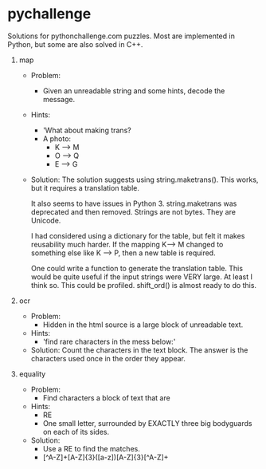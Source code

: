 # pychallenge
Solutions for pythonchallenge.com puzzles.   Most are implemented in Python, but some are also solved in C++.

1. map
    - Problem:
        - Given an unreadable string and some hints, decode the message.
    - Hints:
        - 'What about making trans?
        - A photo:
            + K --> M
            + O --> Q
            + E --> G
    - Solution:
        The solution suggests using string.maketrans().  This works, but it
        requires a translation table.
        
        It also seems to have issues in Python 3. string.maketrans was deprecated and then removed.  Strings are not bytes. They are Unicode.
        
        I had considered using a dictionary for the table, but felt it makes reusability much harder. If the mapping K--> M changed to something else like K --> P, then a new table is required.
        
        One could write a function to generate the translation table.  This would be quite useful if the input strings were VERY large. At least I think so. This could be profiled. shift_ord() is almost ready to do this.

2. ocr
    - Problem:
        - Hidden in the html source is a large block of unreadable text.
    - Hints:
        - 'find rare characters in the mess below:'
    - Solution:
        Count the characters in the text block. The answer is the characters used once in the order they appear.

3. equality
    - Problem:
        - Find characters a block of text that are 
    - Hints:
        - RE
        - One small letter, surrounded by EXACTLY three big bodyguards on 
each of its sides.
    - Solution:
        - Use a RE to find the matches.
        - [^A-Z]+[A-Z]{3}([a-z])[A-Z]{3}[^A-Z]+
